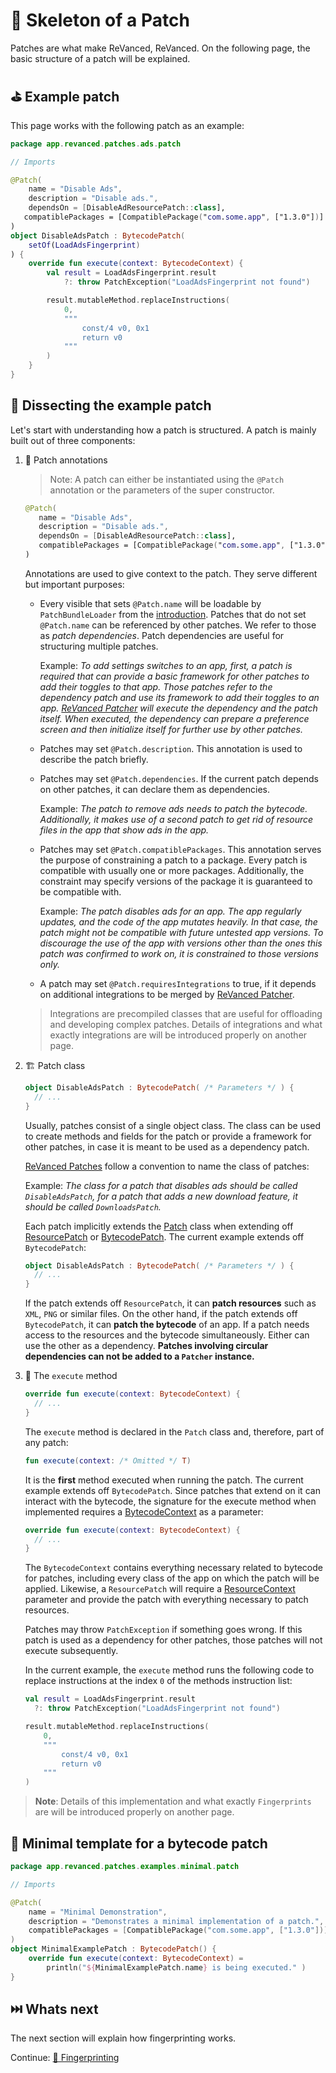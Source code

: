 # 🧩 Skeleton of a Patch

Patches are what make ReVanced, ReVanced. On the following page, the basic structure of a patch will be explained.

## ⛳️ Example patch

This page works with the following patch as an example:

```kt
package app.revanced.patches.ads.patch

// Imports

@Patch(
    name = "Disable Ads",
    description = "Disable ads.",
    dependsOn = [DisableAdResourcePatch::class],
   compatiblePackages = [CompatiblePackage("com.some.app", ["1.3.0"])]
)
object DisableAdsPatch : BytecodePatch(
    setOf(LoadAdsFingerprint)
) {
    override fun execute(context: BytecodeContext) {
        val result = LoadAdsFingerprint.result
            ?: throw PatchException("LoadAdsFingerprint not found")

        result.mutableMethod.replaceInstructions(
            0,
            """
                const/4 v0, 0x1
                return v0
            """
        )
    }
}
```

## 🔎 Dissecting the example patch

Let's start with understanding how a patch is structured. A patch is mainly built out of three components:

1. 📝 Patch annotations

   > Note:
   > A patch can either be instantiated using the `@Patch` annotation or the parameters of the super constructor.

   ```kt
   @Patch(
      name = "Disable Ads",
      description = "Disable ads.",
      dependsOn = [DisableAdResourcePatch::class],
      compatiblePackages = [CompatiblePackage("com.some.app", ["1.3.0"])]
   )
   ```

   Annotations are used to give context to the patch. They serve different but important purposes:

   - Every visible that sets `@Patch.name` will be loadable by `PatchBundleLoader` from the [introduction](1_introduction.md). 
     Patches that do not set `@Patch.name` can be referenced by other patches.
     We refer to those as _patch dependencies_. Patch dependencies are useful for structuring multiple patches.

     Example: _To add settings switches to an app, first, a patch is required that can provide a basic framework
     for other patches to add their toggles to that app. Those patches refer to the dependency patch
     and use its framework to add their toggles to an app. [ReVanced Patcher](https://github.com/revanced/revanced-patcher) will execute the dependency
     and the patch itself. When executed, the dependency can prepare a preference screen and then initialize itself
     for further use by other patches._

   - Patches may set `@Patch.description`.
     This annotation is used to describe the patch briefly.

   - Patches may set `@Patch.dependencies`.
     If the current patch depends on other patches, it can declare them as dependencies.

     Example: _The patch to remove ads needs to patch the bytecode.
     Additionally, it makes use of a second patch to get rid of resource files in the app that show ads in the app._

   - Patches may set `@Patch.compatiblePackages`.
     This annotation serves the purpose of constraining a patch to a package.
     Every patch is compatible with usually one or more packages.
     Additionally, the constraint may specify versions of the package it is guaranteed to be compatible with.

     Example: _The patch disables ads for an app.
     The app regularly updates, and the code of the app mutates heavily. In that case, the patch might not be compatible
with future untested app versions. To discourage the use of the app with versions other than the ones
this patch was confirmed to work on, it is constrained to those versions only._

   -  A patch may set `@Patch.requiresIntegrations` to true,
      if it depends on additional integrations to be merged by [ReVanced Patcher](https://github.com/revanced/revanced-patcher).
   
     > Integrations are precompiled classes that are useful for offloading and developing complex patches.
     Details of integrations and what exactly integrations are will be introduced properly on another page.

2. 🏗️ Patch class

   ```kt
   object DisableAdsPatch : BytecodePatch( /* Parameters */ ) {
     // ...
   }
   ```

   Usually, patches consist of a single object class.
   The class can be used to create methods and fields for the patch or provide a framework for other patches,
   in case it is meant to be used as a dependency patch.

   [ReVanced Patches](https://github.com/revanced/revanced-patches) follow a convention to name the class of patches:

   Example: _The class for a patch that disables ads should be called `DisableAdsPatch`,
   for a patch that adds a new download feature, it should be called `DownloadsPatch`._

   Each patch implicitly extends the [Patch](https://github.com/ReVanced/revanced-patcher/blob/67b7dff67a212b4fc30eb4f0cbe58f0ba09fb09a/revanced-patcher/src/main/kotlin/app/revanced/patcher/patch/BytecodePatch.kt#L27) class when extending off [ResourcePatch](https://github.com/revanced/revanced-patcher/blob/d2f91a8545567429d64a1bcad6ca1dab62ec95bf/src/main/kotlin/app/revanced/patcher/patch/Patch.kt#L35) or [BytecodePatch](https://github.com/revanced/revanced-patcher/blob/d2f91a8545567429d64a1bcad6ca1dab62ec95bf/src/main/kotlin/app/revanced/patcher/patch/Patch.kt#L42). The current example extends off `BytecodePatch`:

   ```kt
   object DisableAdsPatch : BytecodePatch( /* Parameters */ ) {
     // ...
   }
   ```

   If the patch extends off `ResourcePatch`, it can **patch resources** such as `XML`, `PNG` or similar files.
   On the other hand, if the patch extends off `BytecodePatch`, it can **patch the bytecode** of an app.
   If a patch needs access to the resources and the bytecode simultaneously.
   Either can use the other as a dependency.
   **Patches involving circular dependencies can not be added to a `Patcher` instance.**

3. 🏁 The `execute` method

   ```kt
   override fun execute(context: BytecodeContext) {
     // ...
   }
   ```

   The `execute` method is declared in the `Patch` class and, therefore, part of any patch:

   ```kt
   fun execute(context: /* Omitted */ T)
   ```

   It is the **first** method executed when running the patch.
   The current example extends off `BytecodePatch`. Since patches that extend on it can interact with the bytecode,
   the signature for the execute method when implemented requires a [BytecodeContext](https://github.com/ReVanced/revanced-patcher/blob/67b7dff67a212b4fc30eb4f0cbe58f0ba09fb09a/revanced-patcher/src/main/kotlin/app/revanced/patcher/data/BytecodeContext.kt) as a parameter:

   ```kt
   override fun execute(context: BytecodeContext) {
     // ...
   }
   ```

   The `BytecodeContext` contains everything necessary related to bytecode for patches,
   including every class of the app on which the patch will be applied.
   Likewise, a `ResourcePatch` will require a [ResourceContext](https://github.com/ReVanced/revanced-patcher/blob/67b7dff67a212b4fc30eb4f0cbe58f0ba09fb09a/revanced-patcher/src/main/kotlin/app/revanced/patcher/data/ResourceContext.kt)
   parameter and provide the patch with everything necessary to patch resources.

   Patches may throw `PatchException` if something goes wrong.
   If this patch is used as a dependency for other patches, those patches will not execute subsequently.

   In the current example, the `execute` method runs the following code to replace instructions at the index `0`
   of the methods instruction list:

   ```kt
   val result = LoadAdsFingerprint.result
     ?: throw PatchException("LoadAdsFingerprint not found")

   result.mutableMethod.replaceInstructions(
       0,
       """
           const/4 v0, 0x1
           return v0
       """
   )
   ```

> **Note**: Details of this implementation and what exactly `Fingerprints` are will be introduced properly on another page.

## 🤏 Minimal template for a bytecode patch

```kt
package app.revanced.patches.examples.minimal.patch

// Imports

@Patch(
    name = "Minimal Demonstration",
    description = "Demonstrates a minimal implementation of a patch.",
    compatiblePackages = [CompatiblePackage("com.some.app", ["1.3.0"])]
)
object MinimalExamplePatch : BytecodePatch() {
    override fun execute(context: BytecodeContext) =
        println("${MinimalExamplePatch.name} is being executed." )
}
```

## ⏭️ Whats next

The next section will explain how fingerprinting works.

Continue: [🔎 Fingerprinting](3_fingerprinting.md)
